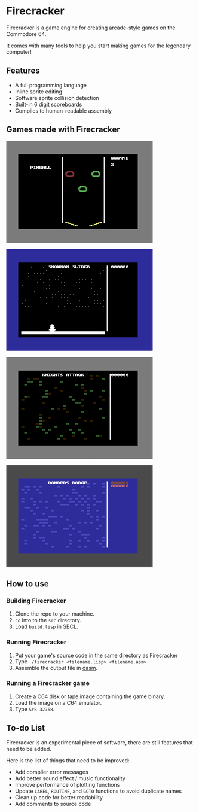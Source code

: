 # Firecracker

Firecracker is a game engine for creating arcade-style games on the Commodore 64.

It comes with many tools to help you start making games for the legendary computer!

## Features

- A full programming language
- Inline sprite editing
- Software sprite collision detection
- Built-in 6 digit scoreboards
- Compiles to human-readable assembly

## Games made with Firecracker

![Pinball Gameplay](https://github.com/ZeroPlayerRodent/firecracker/blob/main/img/pinball2.gif)

![Snowman Slider Gameplay](https://github.com/ZeroPlayerRodent/firecracker/blob/main/img/snow.gif)

![Knights Attack Gameplay](https://github.com/ZeroPlayerRodent/firecracker/blob/main/img/knight.gif)

![Bombers Dodge Gameplay](https://github.com/ZeroPlayerRodent/firecracker/blob/main/img/bombers.gif)

## How to use

### Building Firecracker

1. Clone the repo to your machine.
2. `cd` into to the `src` directory.
3. Load `build.lisp` in [SBCL](https://www.sbcl.org/).

### Running Firecracker

1. Put your game's source code in the same directory as Firecracker
2. Type `./firecracker <filename.lisp> <filename.asm>`
3. Assemble the output file in [dasm](https://dasm-assembler.github.io/).

### Running a Firecracker game

1. Create a C64 disk or tape image containing the game binary.
2. Load the image on a C64 emulator.
3. Type `SYS 32768`.

## To-do List

Firecracker is an experimental piece of software, there are still features that need to be added.

Here is the list of things that need to be improved:

- Add compiler error messages
- Add better sound effect / music functionality
- Improve performance of plotting functions
- Update `LABEL`, `ROUTINE`, and `GOTO` functions to avoid duplicate names
- Clean up code for better readability
- Add comments to source code
